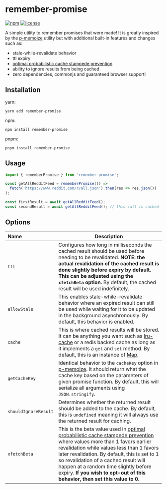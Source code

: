 # remember-promise

[![npm](https://shields.io/npm/v/remember-promise)](https://www.npmjs.com/package/remember-promise)
[![license](https://shields.io/github/license/redabacha/remember-promise)](https://github.com/redabacha/remember-promise/blob/main/LICENSE)

A simple utility to remember promises that were made! It is greatly inspired by the [p-memoize](https://github.com/sindresorhus/p-memoize) utility but with additional built-in features and changes such as:

- stale-while-revalidate behavior
- ttl expiry
- [optimal probabilistic cache stampede prevention](https://cseweb.ucsd.edu/~avattani/papers/cache_stampede.pdf)
- ability to ignore results from being cached
- zero dependencies, commonjs and guaranteed browser support!

## Installation

yarn:

```
yarn add remember-promise
```

npm:

```
npm install remember-promise
```

pnpm:

```
pnpm install remember-promise
```

## Usage

```ts
import { rememberPromise } from 'remember-promise';

const getAllRedditFeed = rememberPromise(() =>
  fetch('https://www.reddit.com/r/all.json').then(res => res.json())
);

const firstResult = await getAllRedditFeed();
const secondResult = await getAllRedditFeed(); // this call is cached
```

## Options

| Name                 | Description                                                                                                                                                                                                                                                                                                                                                                                                                                        |
| :------------------- | -------------------------------------------------------------------------------------------------------------------------------------------------------------------------------------------------------------------------------------------------------------------------------------------------------------------------------------------------------------------------------------------------------------------------------------------------- |
| `ttl`                | Configures how long in milliseconds the cached result should be used before needing to be revalidated. **NOTE: the actual revalidation of the cached result is done slightly before expiry by default. This can be adjusted using the `xfetchBeta` option.** By default, the cached result will be used indefinitely.                                                                                                                              |
| `allowStale`         | This enables stale-while-revalidate behavior where an expired result can still be used while waiting for it to be updated in the background asynchronously. By default, this behavior is enabled.                                                                                                                                                                                                                                                  |
| `cache`              | This is where cached results will be stored. It can be anything you want such as [lru-cache](https://github.com/isaacs/node-lru-cache) or a redis backed cache as long as it implements a `get` and `set` method. By default, this is an instance of [Map](https://developer.mozilla.org/en-US/docs/Web/JavaScript/Reference/Global_Objects/Map).                                                                                                  |
| `getCacheKey`        | Identical behavior to the `cacheKey` option in [p-memoize](https://github.com/sindresorhus/p-memoize#cachekey). It should return what the cache key based on the parameters of given promise function. By default, this will serialize all arguments using `JSON.stringify`.                                                                                                                                                                       |
| `shouldIgnoreResult` | Determines whether the returned result should be added to the cache. By default, this is `undefined` meaning it will always use the returned result for caching.                                                                                                                                                                                                                                                                                   |
| `xfetchBeta`         | This is the beta value used in [optimal probabilistic cache stampede prevention](https://cseweb.ucsd.edu/~avattani/papers/cache_stampede.pdf) where values more than 1 favors earlier revalidation while values less than 1 favors later revalidation. By default, this is set to 1 so revalidation of a cached result will happen at a random time slightly before expiry. **If you wish to opt-out of this behavior, then set this value to 0.** |
